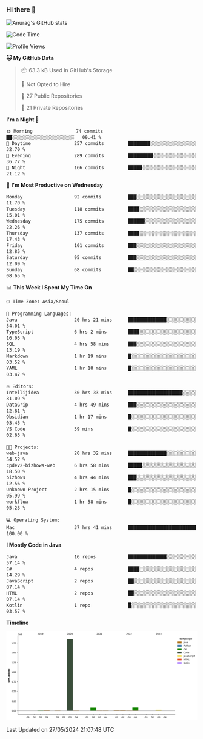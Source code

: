 ### Hi there 👋

![Anurag's GitHub stats](https://github-readme-stats.vercel.app/api?username=pllap&show_icons=true&theme=github_dark)

<!--START_SECTION:waka-->
![Code Time](http://img.shields.io/badge/Code%20Time-1%2C174%20hrs%2016%20mins-blue)

![Profile Views](http://img.shields.io/badge/Profile%20Views-0-blue)

**🐱 My GitHub Data** 

> 📦 63.3 kB Used in GitHub's Storage 
 > 
> 🚫 Not Opted to Hire
 > 
> 📜 27 Public Repositories 
 > 
> 🔑 21 Private Repositories 
 > 
**I'm a Night 🦉** 

```text
🌞 Morning                74 commits          ██░░░░░░░░░░░░░░░░░░░░░░░   09.41 % 
🌆 Daytime                257 commits         ████████░░░░░░░░░░░░░░░░░   32.70 % 
🌃 Evening                289 commits         █████████░░░░░░░░░░░░░░░░   36.77 % 
🌙 Night                  166 commits         █████░░░░░░░░░░░░░░░░░░░░   21.12 % 
```
📅 **I'm Most Productive on Wednesday** 

```text
Monday                   92 commits          ███░░░░░░░░░░░░░░░░░░░░░░   11.70 % 
Tuesday                  118 commits         ████░░░░░░░░░░░░░░░░░░░░░   15.01 % 
Wednesday                175 commits         ██████░░░░░░░░░░░░░░░░░░░   22.26 % 
Thursday                 137 commits         ████░░░░░░░░░░░░░░░░░░░░░   17.43 % 
Friday                   101 commits         ███░░░░░░░░░░░░░░░░░░░░░░   12.85 % 
Saturday                 95 commits          ███░░░░░░░░░░░░░░░░░░░░░░   12.09 % 
Sunday                   68 commits          ██░░░░░░░░░░░░░░░░░░░░░░░   08.65 % 
```


📊 **This Week I Spent My Time On** 

```text
🕑︎ Time Zone: Asia/Seoul

💬 Programming Languages: 
Java                     20 hrs 21 mins      ██████████████░░░░░░░░░░░   54.01 % 
TypeScript               6 hrs 2 mins        ████░░░░░░░░░░░░░░░░░░░░░   16.05 % 
SQL                      4 hrs 58 mins       ███░░░░░░░░░░░░░░░░░░░░░░   13.19 % 
Markdown                 1 hr 19 mins        █░░░░░░░░░░░░░░░░░░░░░░░░   03.52 % 
YAML                     1 hr 18 mins        █░░░░░░░░░░░░░░░░░░░░░░░░   03.47 % 

🔥 Editors: 
Intellijidea             30 hrs 33 mins      ████████████████████░░░░░   81.09 % 
DataGrip                 4 hrs 49 mins       ███░░░░░░░░░░░░░░░░░░░░░░   12.81 % 
Obsidian                 1 hr 17 mins        █░░░░░░░░░░░░░░░░░░░░░░░░   03.45 % 
VS Code                  59 mins             █░░░░░░░░░░░░░░░░░░░░░░░░   02.65 % 

🐱‍💻 Projects: 
web-java                 20 hrs 32 mins      ██████████████░░░░░░░░░░░   54.52 % 
cpdev2-bizhows-web       6 hrs 58 mins       █████░░░░░░░░░░░░░░░░░░░░   18.50 % 
bizhows                  4 hrs 44 mins       ███░░░░░░░░░░░░░░░░░░░░░░   12.56 % 
Unknown Project          2 hrs 15 mins       █░░░░░░░░░░░░░░░░░░░░░░░░   05.99 % 
workflow                 1 hr 58 mins        █░░░░░░░░░░░░░░░░░░░░░░░░   05.23 % 

💻 Operating System: 
Mac                      37 hrs 41 mins      █████████████████████████   100.00 % 
```

**I Mostly Code in Java** 

```text
Java                     16 repos            ██████████████░░░░░░░░░░░   57.14 % 
C#                       4 repos             ████░░░░░░░░░░░░░░░░░░░░░   14.29 % 
JavaScript               2 repos             ██░░░░░░░░░░░░░░░░░░░░░░░   07.14 % 
HTML                     2 repos             ██░░░░░░░░░░░░░░░░░░░░░░░   07.14 % 
Kotlin                   1 repo              █░░░░░░░░░░░░░░░░░░░░░░░░   03.57 % 
```



**Timeline**

![Lines of Code chart](https://raw.githubusercontent.com/pllap/pllap/main/assets/bar_graph.png)


 Last Updated on 27/05/2024 21:07:48 UTC
<!--END_SECTION:waka-->


<!--
**pllap/pllap** is a ✨ _special_ ✨ repository because its `README.md` (this file) appears on your GitHub profile.

Here are some ideas to get you started:

- 🔭 I’m currently working on ...
- 🌱 I’m currently learning ...
- 👯 I’m looking to collaborate on ...
- 🤔 I’m looking for help with ...
- 💬 Ask me about ...
- 📫 How to reach me: ...
- 😄 Pronouns: ...
- ⚡ Fun fact: ...
-->
